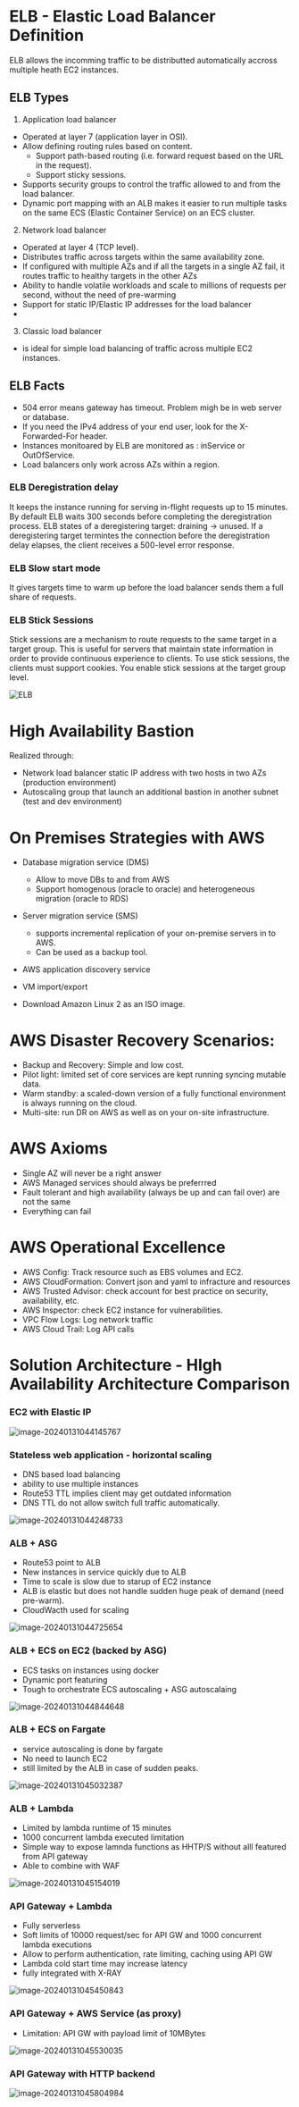 # ELB - Elastic Load Balancer Definition
ELB allows the incomming traffic to be distributted automatically accross multiple heath EC2 instances.


## ELB Types

1. Application load balancer
- Operated at layer 7 (application layer in OSI).
- Allow defining routing rules based on content.
    - Support path-based routing (i.e. forward request based on the URL in the request).
    - Support sticky sessions.
- Supports security groups to control the traffic allowed to and from the load balancer.
- Dynamic port mapping with an ALB makes it easier to run multiple tasks on the same ECS (Elastic Container Service) on an ECS cluster.

2. Network  load balancer
- Operated at layer 4 (TCP level).
- Distributes traffic across targets within the same availability zone.
- If configured with multiple AZs and if all the targets in a single AZ fail, it routes traffic to healthy targets in the other AZs
- Ability to handle volatile workloads and scale to millions of requests per second, without the need of pre-warming
- Support for static IP/Elastic IP addresses for the load balancer
- 

3. Classic load balancer
- is ideal for simple load balancing of traffic across multiple EC2 instances.


## ELB Facts
- 504 error means gateway has timeout. Problem migh be in web server or database.
- If you need the IPv4 address of your end user, look for the X-Forwarded-For header.
- Instances monitoared by ELB are monitored as :  inService or OutOfService.
- Load balancers only work across AZs within a region.

### ELB Deregistration delay
It keeps the instance running for serving in-flight requests up to 15 minutes. By default ELB waits 300 seconds before completing the deregistration process.
ELB states of a deregistering target: draining -> unused.
If a deregistering target termintes the connection before the deregistration delay elapses, the client receives a 500-level error response. 

### ELB Slow start mode
It gives targets time to warm up before the load balancer sends them a full share of requests. 


### ELB Stick Sessions
Stick sessions are a mechanism to route requests to the same target in a target group. This is useful for servers that maintain state information in order to provide continuous experience to clients. To use stick sessions, the clients must support cookies. 
You enable stick sessions at the target group level. 

![ELB](../images/ELB.png)


# High Availability Bastion
Realized through:
- Network load balancer static IP address with two hosts in two AZs (production environment)
- Autoscaling group that launch an additional bastion in another subnet (test and dev environment)

# On Premises Strategies with AWS
- Database migration service (DMS)
    - Allow to move DBs to and from AWS
    - Support homogenous (oracle to oracle) and heterogeneous migration (oracle to RDS)

- Server migration service (SMS)
    - supports incremental replication of your on-premise servers in to AWS.
    - Can be used as a backup tool.

- AWS application discovery service

- VM import/export 

- Download Amazon Linux 2 as an ISO image.


# AWS Disaster Recovery Scenarios:
- Backup and Recovery: Simple and low cost.
- Pilot light: limited set of core services are kept running syncing mutable data.
- Warm standby: a scaled-down version of a fully functional environment is always running on the cloud.
- Multi-site: run DR on AWS as well as on your on-site infrastructure. 


# AWS Axioms
- Single AZ  will never be a right answer
- AWS Managed services should always be preferrred
- Fault tolerant and high availability (always be up and can fail over) are not the same
- Everything can fail


# AWS Operational Excellence
- AWS Config: Track resource such as EBS volumes and EC2.
- AWS CloudFormation: Convert json and yaml to infracture and resources
- AWS Trusted Advisor: check account for best practice on security, availability, etc.
- AWS Inspector: check EC2 instance for vulnerabilities.
- VPC Flow Logs: Log network traffic
- AWS Cloud Trail: Log API calls



# Solution Architecture - HIgh Availability Architecture Comparison



### EC2 with Elastic IP 

![image-20240131044145767](./assets/image-20240131044145767.png)

### Stateless web application - horizontal scaling

- DNS based load balancing 
- ability to use multiple instances
- Route53 TTL implies client may get outdated information
- DNS TTL do not allow switch full traffic automatically.

![image-20240131044248733](./assets/image-20240131044248733.png)

### ALB + ASG

- Route53 point to ALB
- New instances in service quickly due to ALB
- Time to scale is slow due to starup of EC2 instance 
- ALB is elastic but does not handle sudden huge peak of demand (need pre-warm).
- CloudWacth used for scaling

![image-20240131044725654](./assets/image-20240131044725654.png)



### ALB + ECS on EC2 (backed by ASG)

- ECS tasks on instances using docker
- Dynamic port featuring
- Tough to orchestrate ECS autoscaling + ASG autoscalaing



![image-20240131044844648](./assets/image-20240131044844648.png)



### ALB + ECS on Fargate

- service autoscaling is done by fargate
- No need to launch EC2
- still limited by the ALB in case of sudden peaks.



![image-20240131045032387](./assets/image-20240131045032387.png)



### ALB + Lambda

- Limited by lambda runtime of 15 minutes
- 1000 concurrent lambda executed limitation
- Simple way to expose lamnda functions as HHTP/S without alll featured from API gateway
- Able to combine with WAF



![image-20240131045154019](./assets/image-20240131045154019.png)

### API Gateway + Lambda

- Fully serverless
- Soft limits of 10000 request/sec for API GW and 1000 concurrent lambda executions
- Allow to perform authentication, rate limiting, caching using API GW
- Lambda cold start time may increase latency
- fully integrated with X-RAY

![image-20240131045450843](./assets/image-20240131045450843.png)

### API Gateway + AWS Service (as proxy)

- Limitation: API GW with payload limit of 10MBytes

![image-20240131045530035](./assets/image-20240131045530035.png)

### API Gateway with HTTP backend

![image-20240131045804984](./assets/image-20240131045804984.png)

